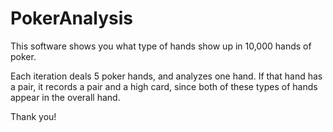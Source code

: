 # PokerAnalysis

This software shows you what type of hands show up in 10,000 hands of poker.

Each iteration deals 5 poker hands, and analyzes one hand.  If that hand has a pair, it records a pair and a high card, since both of these types of hands
appear in the overall hand.

Thank you!
